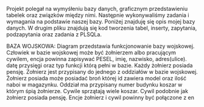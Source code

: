 Projekt polegał na wymyśłeniu bazy danych, graficznym przedstawieniu tabelek oraz związków między nimi. 
Następnie wykonywaliśmy zadania i wymagania na podstawie naszej bazy.
Poniżej znajduję się opis mojej bazy danych.
W drugim pliku znajdują się kod tworzenia tabel, inserty, zapytania, podzapytania oraz zadania z PLSQLa.


BAZA WOJSKOWA: 
Diagram przedstawia funkcjonowanie bazy wojskowej.
Człowiek w bazie wojskowej może być żołnierzem albo pracującym cywilem, encja powinna zapisywać PESEL, imię, nazwisko, adres(ulice). datę przysięgi oraz typ funkcji którą pełni w bazie.
Każdy żołnierz posiada pensję.
Zołnierz jest przypisany do jednego z oddziałów w bazie wojskowej.
Żołnierz posiada może posiadać broń której id zawiera model oraz ilość naboi w magazynku. Oddział ma przypisany numer budynku koszar w którym śpią żołnierze.
Cywile sprzątają wiele koszar.
Cywil podobnie jak żołnierz posiada pensję.
Encje żołnierz i cywil powinny być połączone z en
